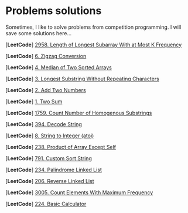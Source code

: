 # Problems solutions
Sometimes, I like to solve problems from competition programming. I will save some solutions here...

[**LeetCode**] [2958. Length of Longest Subarray With at Most K Frequency](/LeetCode/2501-3000/2958.%20Length%20of%20Longest%20Subarray%20With%20at%20Most%20K%20Frequency.md) 

[**LeetCode**] [6. Zigzag Conversion](/LeetCode/1-500/6.%20Zigzag%20Conversion.md) 

[**LeetCode**] [4. Median of Two Sorted Arrays](/LeetCode/1-500/4.%20Median%20of%20Two%20Sorted%20Arrays.md) 

[**LeetCode**] [3. Longest Substring Without Repeating Characters](/LeetCode/1-500/3.%20Longest%20Substring%20Without%20Repeating%20Characters.md) 

[**LeetCode**] [2. Add Two Numbers](/LeetCode/1-500/2.%20Add%20Two%20Numbers.md) 

[**LeetCode**] [1. Two Sum](/LeetCode/1-500/1.%20Two%20Sum.md) 

[**LeetCode**] [1759. Count Number of Homogenous Substrings](/LeetCode/1501-2000/1759.%20Count%20Number%20of%20Homogenous%20Substrings.md) 

[**LeetCode**] [394. Decode String](/LeetCode/1-500/394.%20Decode%20String.md) 

[**LeetCode**] [8. String to Integer (atoi)](/LeetCode/1-500/8.%20String%20to%20Integer%20(atoi).md) 

[**LeetCode**] [238. Product of Array Except Self](/LeetCode/1-500/238.%20Product%20of%20Array%20Except%20Self.md) 

[**LeetCode**] [791. Custom Sort String](/LeetCode/501-1000/791.%20Custom%20Sort%20String.md) 

[**LeetCode**] [234. Palindrome Linked List](/LeetCode/1-500/234.%20Palindrome%20Linked%20List.md) 

[**LeetCode**] [206. Reverse Linked List](/LeetCode/1-500/206.%20Reverse%20Linked%20List.md) 

[**LeetCode**] [3005. Count Elements With Maximum Frequency](/LeetCode/3001-3500/3005.%20Count%20Elements%20With%20Maximum%20Frequency.md) 

[**LeetCode**] [224. Basic Calculator](/LeetCode/1-500/224.%20Basic%20Calculator.md) 

